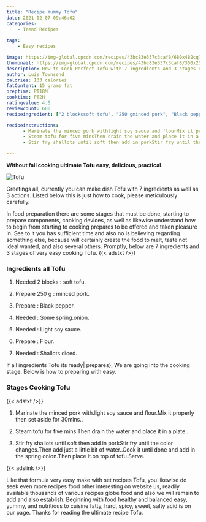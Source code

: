 ```yaml
---
title: "Recipe Yummy Tofu"
date: 2021-02-07 09:46:02
categories:
    - Trend Recipes
    
tags:
    - Easy recipes

image: https://img-global.cpcdn.com/recipes/43bc83e337c3caf8/680x482cq70/tofu-recipe-main-photo.jpg
thumbnail: https://img-global.cpcdn.com/recipes/43bc83e337c3caf8/350x250cq70/tofu-recipe-main-photo.jpg
description: How to Cook Perfect Tofu with 7 ingredients and 3 stages of easy cooking.
author: Luis Townsend
calories: 133 calories
fatContent: 15 grams fat
preptime: PT18M
cooktime: PT2H
ratingvalue: 4.6
reviewcount: 600
recipeingredient: ["2 blockssoft tofu", "250 gminced pork", "Black pepper", "Some springonion", "Light soy sauce", "Flour", "Shallots diced"]

recipeinstructions: 
      - Marinate the minced pork withlight soy sauce and flourMix it properly then set aside for 30mins 
      - Steam tofu for five minsThen drain the water and place it in a plate 
      - Stir fry shallots until soft then add in porkStir fry until the color changesThen add just a little bit of waterCook it until done and add in the spring onionThen place iton top of tofuServe

---
```




**Without fail cooking ultimate Tofu easy, delicious, practical**. 


![Tofu](https://img-global.cpcdn.com/recipes/43bc83e337c3caf8/680x482cq70/tofu-recipe-main-photo.jpg "Tofu")




Greetings all, currently you can make dish Tofu with 7 ingredients as well as 3 actions. Listed below this is just how to cook, please meticulously carefully.

In food preparation there are some stages that must be done, starting to prepare components, cooking devices, as well as likewise understand how to begin from starting to cooking prepares to be offered and taken pleasure in. See to it you has sufficient time and also no is believing regarding something else, because will certainly create the food to melt, taste not ideal wanted, and also several others. Promptly, below are 7 ingredients and 3 stages of very easy cooking Tofu.
{{< adstxt />}}

### Ingredients all Tofu


1. Needed 2 blocks : soft tofu.

1. Prepare 250 g : minced pork.

1. Prepare  : Black pepper.

1. Needed  : Some spring.onion.

1. Needed  : Light soy sauce.

1. Prepare  : Flour.

1. Needed  : Shallots diced.



If all ingredients Tofu its ready| prepares}, We are going into the cooking stage. Below is how to preparing with easy.

### Stages Cooking Tofu

{{< adstxt />}}


1. Marinate the minced pork with.light soy sauce and flour.Mix it properly then set aside for 30mins..



1. Steam tofu for five mins.Then drain the water and place it in a plate..



1. Stir fry shallots until soft then add in porkStir fry until the color changes.Then add just a little bit of water..Cook it until done and add in the spring onion.Then place it.on top of tofu.Serve.





{{< adslink />}}

Like that formula very easy make with set recipes Tofu, you likewise do seek even more recipes food other interesting on website us, readily available thousands of various recipes globe food and also we will remain to add and also establish. Beginning with food healthy and balanced easy, yummy, and nutritious to cuisine fatty, hard, spicy, sweet, salty acid is on our page. Thanks for reading the ultimate recipe Tofu.
